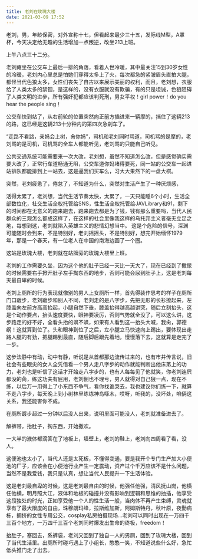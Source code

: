 ```yaml
---
title: 老刘在玫瑰大楼
date: 2021-03-09 17:52
---
```


老刘，男，年龄保密，对外宣称十七，但看起来最少三十五，发际线M型，A罩杯，今天决定给无趣的生活增加一点叛逆，改坐213上班。

上午八点三十二分。

老刘瘫坐在公交车上最后一排的角落，看着人世冷暖，其中最关注15到30岁女性的冷暖，老刘内心里总是怕她们穿得太多上了火，每次都急的紧皱眉头直拍大腿，都怪当代色狼太多，女性们丧失了自古以来展示美丽的权利，而且，老刘想，衣服给了人类太多的禁锢，是这样的，没有衣服就没有欺骗，有的只是坦诚，色狼阻碍了人类文明的进步，所有强奸犯都应该判死刑，男女平权！girl power！do you hear the people sing！

公交车快到站了，从右前轮的位置突然向正前方插进来一辆摩的，挡住了这辆213的路，这已经是这辆213十分钟内的第四次急刹车了。

“走路不看路，亲妈会上树，肏你妈”，司机和老刘同时骂道，司机骂的是摩的，老刘骂的是司机，司机骂的全车人都能听见，老刘骂的只能自己听见。

公共交通系统可能需要来一次大改，老刘想，虽然不知道怎么改，但是感觉确实需要大改了，正常行车道畅通无阻，公交车道你妈堵得要死，同一站的公交车一起进站排队都能排到上一站去，这是逼我们买车么，习大大果然下的一盘大棋。

突然，老刘疲惫了，倦怠了，不知道为什么，突然对生活产生了一种厌烦感，

活得太累了，老刘想，当代生活节奏太快，太累了，一天只能睡6个小时，生活全部数位化，社交生活全权托管给SNS，性生活全权托管给JAVLibrary和91，剩下的时间都在无意义的跑来跑去，跑来跑去都是为了钱，钱有那么重要吗，当代人民群众的三观怎么都成这样了，在这样的社会里像我这样的乌托邦主义者毫无立足之地，每想到这，老刘就陷入英雄主义的悲情幻想当中。
这是个危险的信号，深渊可能随时会到来，不是特别好，老刘摇摇头，不是特别好，想完开始缅怀1979年，那是一个春天，有一位老人在中国的南海边画了一个圈。

这站是玫瑰大楼，老刘就在站牌旁的玫瑰大楼里上班。

老刘的工作需要久坐，因为这个他的肚子已经一天比一天大了，现在已经到了撒尿的时候需要右手掀开肚子左手掏东西的地步，否则可能会尿到肚子上，这是老刘每天最自卑的时候。

老刘上厕所的行为表现就像别的男人上女厕所一样，首先得装作思考的样子在厕所门口踱步，老刘踱步和别人不同，老刘走的是八字步，先把无形的长衫撩起来，左膝盖向左前方高高抬起，小腿自然下垂，膝盖抬得越高越讲究，随后立刻抬头，这是个动作要点，抬头速度要快，眼神要凌厉，否则气势就全没了，可以这么讲，这步路走的好不好，全看头抬的飒不飒，如果有人看到这一抬头大喊，我肏，郭德纲！这就算到位了。头和眼神到位了之后，左小腿立马快速向上踢出，要体现出走路人腿的有劲，把腿踢到最直，随后脚后跟先着地，慢慢落下去，这就算是走完了一步。

这步法静中有动，动中有静，听说是从首都那边流传过来的，也有市井传言说，旧社会有些眼尖的女人全凭借看一个男人走八字步的动作就能判断出他床笫上的功力，老刘也是听信了这话才开始走八字步的，也有人每每见了他就笑，你老刘连屄都没的肏，练这功夫有屁用，老刘倒也不理亏，男人就得对自己狠一点，现在不练，以后万一用得上了小东西不争气，看你找谁哭去，我也建议你们练一下，就算不走八字步，每天晚上到小树林里练练神鸟啄木，哎呀，听我的，没坏处，咱俩这关系，我还能害你不成。

在厕所踱步超过一分钟以后没人出来，说明里面可能没人，老刘就准备进去了。

解裤带，抬肚子，掏东西，开始撒欢。

一大半的液体都滴答在了地板上，墙壁上，老刘的鞋上，老刘向四周看了看，没人。

这便池也太小了，当代人还是太死板，不懂得变通，要是我开个专门生产加大小便池的厂子，应该会在小便池行业产生一定震动，资产过个千万应该不是什么问题，当然不是我爱钱，我只是认真，想让当代人民提升一下生活体验。

这是老刘最自卑的时候，这是老刘最自由的时候，他强任他强，清风抚山岗，他横任他横，明月照大江，液体和地板的碰撞并没有影响到逻辑和思维的抽插，他享受这段独处的时光，正如享受他一个人的性生活一般，当肉体不再产生束缚，灵魂就享有了最大限度的自由，珠穆朗玛峰，拉斯维加斯，阿姆斯特丹，秋叶原，夜勤病栋，拥挤的女性专用公交，cosplay私房拍摄现场…老刘可以同时出现在一万四千三百个地方，一万四千三百个老刘同时爆发出生命的终极，freedom！

抬肚子，塞回去，系裤袋，老刘又回到了独自一人的男厕，回到了玫瑰大楼，回到了当代生活里。出厕所时碰巧遇上了小组长，憨憨一笑，不知道说些什么好，急忙低头推门走了出去。